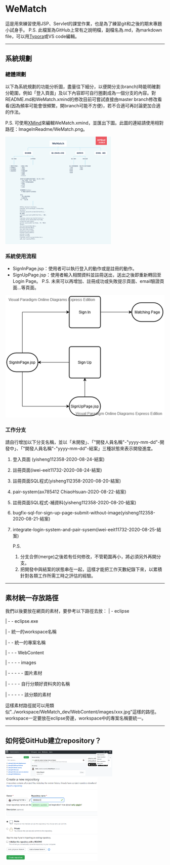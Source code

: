 # WeMatch

這是用來練習使用JSP、Servlet的課堂作業，也是為了練習git和之後的期末專題小試身手。
P.S. 此檔案為GitHub上常有之說明檔，副檔名為.md，為markdown file，可以用[Typora](https://typora.io/)或VS code編輯。

------

## 系統規劃

### 總體規劃

以下為系統規劃的功能分析圖，盡量往下細分，以便開分支(branch)時能明確劃分範圍，例如「登入頁面」及以下內容即可自行圈劃成為一個分支的內容。對README.md和WeMatch.xmind的修改目前可嘗試直接由master branch修改看看(因為頻率可能會很頻繁，開branch可能不方便)，若不合適可再討論更加合適的作法。

P.S. 可使用[XMind](https://www.xmind.net/)來編輯WeMatch.xmind，並匯出下圖。此圖的連結請使用相對路徑：ImageInReadme/WeMatch.png。

<img src="ImageInReadme/WeMatch.png" alt="WeMatch" style="zoom:33%;" />

### 系統使用流程

- SignInPage.jsp：使用者可以執行登入的動作或是註冊的動作。
- SignUpPage.jsp：使用者輸入相關資料並註冊送出，送出之後即重新轉回至Login Page。
  P.S. 未來可以再增加、註冊成功或失敗提示頁面、email驗證頁面…等頁面。

![ActionFlow](ImageInReadme/ActionFlow.png)

### 工作分支

請自行增加以下分支名稱，並以「未開發」、「"開發人員名稱"-"yyyy-mm-dd"-開發中」、「"開發人員名稱"-"yyyy-mm-dd"-結案」三種狀態來表示開發進度。

1. 登入頁面 (yisheng112358-2020-08-24-結案)

2. 註冊頁面(iwei-eeit11732-2020-08-24-結案)

3. 註冊頁面SQL程式(yisheng112358-2020-08-20-結案)

4. pair-system(ax785412 ChiaoHsuan-2020-08-22-結案)

5. 註冊頁面SQL程式-補資料(yisheng112358-2020-08-20-結案)

6. bugfix-sql-for-sign-up-page-submit-without-image(yisheng112358-2020-08-21-結案)

7. integrate-login-system-and-pair-sysem(iwei-eeit11732-2020-08-25-結案)

   P.S. 

   1. 分支合併(merge)之後若有任何修改，不管範圍再小，將必須另外再開分支。
   2. 把開發中與結案的狀態串在一起，這樣才能把工作天數紀錄下來，以累積針對各類工作所需工時之評估的經驗。

------

## 素材統一存放路徑

我們以後要放在網頁的素材，要參考以下路徑去放：
| - eclipse

| - - eclipse.exe

| - 統一的workspace名稱

| - - 統一的專案名稱

| - - - WebContent

| - - - - images

| - - - - - 圖片素材

| - - - - 自行分類好資料夾的名稱

| - - - - - 該分類的素材

這樣素材路徑就可以用類似"../workspace/WeMatch_dev/WebContent/images/xxx.jpg"這樣的路徑。workspace一定要放在eclipse旁邊，workspace中的專案名稱要統一。

------

## 如何從GitHub建立repository？



<img src="ImageInReadme/NewRepo.png" alt="image-20200818215307574" style="zoom:33%;" />

<img src="ImageInReadme/EditRepo.png" alt="image-20200818215442326" style="zoom:33%;" />